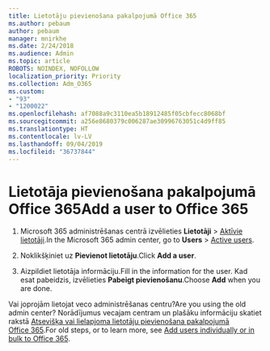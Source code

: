 ```yaml
---
title: Lietotāju pievienošana pakalpojumā Office 365
ms.author: pebaum
author: pebaum
manager: mnirkhe
ms.date: 2/24/2018
ms.audience: Admin
ms.topic: article
ROBOTS: NOINDEX, NOFOLLOW
localization_priority: Priority
ms.collection: Adm_O365
ms.custom:
- "93"
- "1200022"
ms.openlocfilehash: af7088a9c3110ea5b18912485f05cbfecc8068bf
ms.sourcegitcommit: a256e8680379c006287ae30996763051c4d9ff85
ms.translationtype: HT
ms.contentlocale: lv-LV
ms.lasthandoff: 09/04/2019
ms.locfileid: "36737844"
---
```

# <a name="add-a-user-to-office-365"></a><span data-ttu-id="cf4d5-102">Lietotāja pievienošana pakalpojumā Office 365</span><span class="sxs-lookup"><span data-stu-id="cf4d5-102">Add a user to Office 365</span></span>

1. <span data-ttu-id="cf4d5-103">Microsoft 365 administrēšanas centrā izvēlieties **Lietotāji** >  [Aktīvie lietotāji](https://admin.microsoft.com/Adminportal/Home?source=applauncher#/users).</span><span class="sxs-lookup"><span data-stu-id="cf4d5-103">In the Microsoft 365 admin center, go to **Users** >  [Active users](https://admin.microsoft.com/Adminportal/Home?source=applauncher#/users).</span></span>

2. <span data-ttu-id="cf4d5-104">Noklikšķiniet uz **Pievienot lietotāju**.</span><span class="sxs-lookup"><span data-stu-id="cf4d5-104">Click **Add a user**.</span></span>

3. <span data-ttu-id="cf4d5-105">Aizpildiet lietotāja informāciju.</span><span class="sxs-lookup"><span data-stu-id="cf4d5-105">Fill in the information for the user.</span></span> <span data-ttu-id="cf4d5-106">Kad esat pabeidzis, izvēlieties **Pabeigt pievienošanu**.</span><span class="sxs-lookup"><span data-stu-id="cf4d5-106">Choose **Add** when you are done.</span></span>

<span data-ttu-id="cf4d5-107">Vai joprojām lietojat veco administrēšanas centru?</span><span class="sxs-lookup"><span data-stu-id="cf4d5-107">Are you using the old admin center?</span></span> <span data-ttu-id="cf4d5-108">Norādījumus vecajam centram un plašāku informāciju skatiet rakstā [Atsevišķa vai lielapjoma lietotāju pievienošana pakalpojumā Office 365](https://docs.microsoft.com/office365/admin/add-users/add-users).</span><span class="sxs-lookup"><span data-stu-id="cf4d5-108">For old steps, or to learn more, see [ Add users individually or in bulk to Office 365](https://docs.microsoft.com/office365/admin/add-users/add-users).</span></span>
  